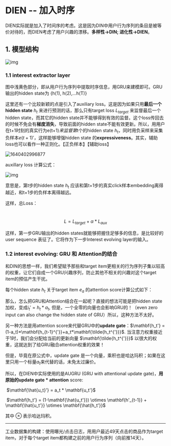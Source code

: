 # DIEN -- 加入时序

DIEN实际就是加入了时间序的考虑。这是因为DIN中用户行为序列的条目是被等价对待的，而DIEN考虑了用户兴趣的漂移。**多样性->DIN; 进化性->DIEN**。

## 1. 模型结构

![img](https://pic2.zhimg.com/80/v2-debfeab0c062f8473f53ee9635c5f4dc_1440w.png)

### 1.1 interest extractor layer

图中浅黄色部分，即从用户行为序列中提取时序信息，用GRU来建模即可。GRU输出的hidden state为 {h(1), h(2),...h(T)}

这里还有一个比较新颖的点是引入了auxiliary loss。这是因为如果只用**最后一个hidden state** $h_t$ 来进行预测的话，那么只有target loss $L_{target}$ 来监督最后一个hidden state，而其它的hidden state并不能够得到有效的监督。这个loss传回去的时候不免会有**梯度消失**，导致前面的hidden state不能有效更新。所以，用用户在t+1时刻的真实行为e(t+1)$来监督第$t个的hidden state $h_t$，同时用负采样来采集负样本$e(t+1)'$，这样能够增强hidden state 的**expressiveness**。其实，辅助loss也可以看作一种正则化。【正负样本】【辅助loss】

![1640402996877](C:\Users\zh-wa\AppData\Roaming\Typora\typora-user-images\1640402996877.png)

auxillary loss 计算公式：

![img](https://pic3.zhimg.com/80/v2-db87b218194122b4c924a7c6caa58471_1440w.png)

意思是，第t步的hidden state $h_t$ 应该和第t+1步的真实click样本embedding离得越近，和t+1步的负样本离得越远。

这样，总Loss：

​                                                                            $$L = L_{target} + \alpha * L_{aux}$$ 

这样，第一步GRU输出的hidden states就能够把握住足够多的信息，是比较好的user sequence 表征了。它将作为下一步Interest evolving layer的输入。

### 1.2 interest evolving: GRU 和 Attention的结合

和DIN的思想一样，我们希望赋予那些和target item更相关的行为序列子集以较高的权重，让它们自成一个GRU兴趣序列，防止其他不相关的兴趣对这个target item的预估产生干扰。

每个hidden state $h_t$ 关于target item $e_a$ 的attention score计算公式如下：



那么，怎么把GRU和Attention结合在一起呢？直接的想法可能是把hidden state加权，变成$i_t' = h_t *a_t$, 但是，一个全零的向量也会影响GRU的！（even zero input can also change the hidden state of GRU）所以，这种方法不太好。

另一种方法是用attention score来代替GRU中的**update gate**：$\mathbf{h_t'} = (1-a_t)*\mathbf{h_{t-1}^{'}}+a_t*\mathbf{\tilde{h_t^{'}}}$. 当注意力权重接近于1时，我们会分配给当前的更新向量 $\mathbf{\tilde{h_t^{'}}}$ 以很大的权重，这就达到了给GRU融合attention权重的效果！

但是，毕竟在原公式中，update gate 是一个向量，乘积也是哈达玛积；如果在这里只用一个标量$a_t$来代替的话，未免太过廉价。

所以，在DIEN中实际使用的是AUGRU (GRU with attentional update gate)，**用原始的update gate * attention** score:

​                                                                                 $\mathbf{\hat{u_t}'} = a_t * \mathbf{u_t'}$

​                                                                 $\mathbf{h_t'} = (1-\mathbf{\hat{u_t'}}) \otimes \mathbf{h'_{t-1}} + \mathbf{\hat{u_t'}} \otimes \mathbf{\hat{h_t'}}$

其中 $\otimes$ 表示哈达玛积。

----

工业数据集的构建：使用曝光/点击日志，用用户最近49天点击的商品作为target item，对于每个target item都构建之前的用户行为序列（向前推14天）。